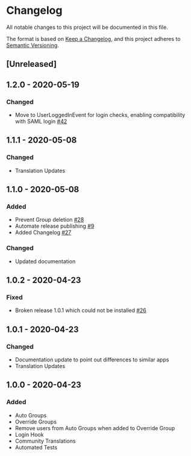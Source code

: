 # Changelog
All notable changes to this project will be documented in this file.

The format is based on [Keep a Changelog](https://keepachangelog.com/en/1.0.0/),
and this project adheres to [Semantic Versioning](https://semver.org/spec/v2.0.0.html).

## [Unreleased]

## 1.2.0 - 2020-05-19
### Changed
- Move to UserLoggedInEvent for login checks, enabling compatibility with SAML login [#42](https://github.com/stjosh/auto_groups/issues/42)

## 1.1.1 - 2020-05-08
### Changed
- Translation Updates

## 1.1.0 - 2020-05-08
### Added
- Prevent Group deletion [#28](https://github.com/stjosh/auto_groups/issues/28)
- Automate release publishing [#9](https://github.com/stjosh/auto_groups/issues/9)
- Added Changelog [#27](https://github.com/stjosh/auto_groups/issues/27)

### Changed
- Updated documentation

## 1.0.2 - 2020-04-23
### Fixed
- Broken release 1.0.1 which could not be installed [#26](https://github.com/stjosh/auto_groups/issues/26)

## 1.0.1 - 2020-04-23
### Changed
- Documentation update to point out differences to similar apps
- Translation Updates

## 1.0.0 - 2020-04-23
### Added
- Auto Groups
- Override Groups
- Remove users from Auto Groups when added to Override Group
- Login Hook
- Community Translations
- Automated Tests
